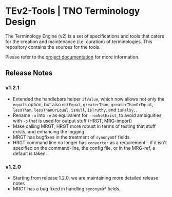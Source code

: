 # TEv2-Tools | TNO Terminology Design

The Terminology Engine (v2) is a set of specifications and tools that caters for the creation and maintenance (i.e. curation) of terminologies. This repository contains the sources for the tools.

Please refer to the [project documentation](https://tno-terminology-design.github.io/tev2-specifications) for more information.

## Release Notes

### v1.2.1

- Extended the handlebars helper `ifValue`, which now allows not only the `equals` option, but also `notEqual`, `greaterThan`, `greaterThanOrEqual`, `lessThan`, `lessThanOrEqual`, `isNull`, `isTruthy`, and `isFalsy,`.
- Rename `-o` into `-e` as equivalent for `--onNotExist`, to avoid ambiguities with `-o` that is used for output stuff (HRGT, MRG-import)
- Make calling MRGT, HRGT more robust in terms of testing that stuff exists, and enhancing the logging
- MRGT has bugfixes in the treatment of `synonymOf` fields.
- HRGT command line no longer has `converter` as a requirement - if it isn't specified on the command-line, the config file, or in the MRG-ref, a default is taken.

### v1.2.0

- Starting from release 1.2.0, we are maintaining more detailed release notes
- MRGT has a bug fixed in handling `synonymOf` fields.

